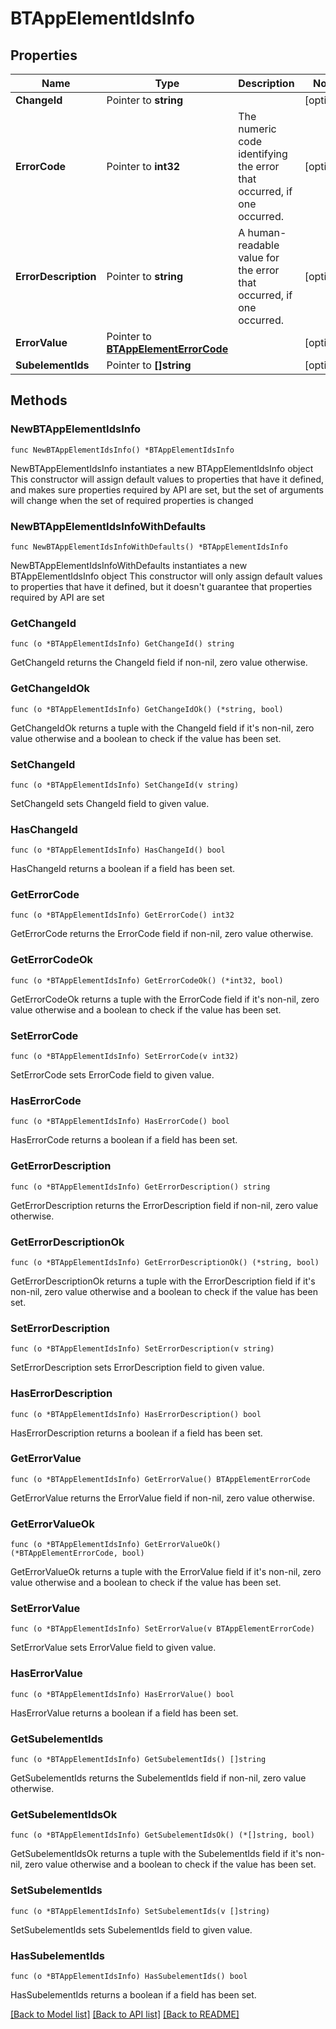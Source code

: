 # BTAppElementIdsInfo

## Properties

Name | Type | Description | Notes
------------ | ------------- | ------------- | -------------
**ChangeId** | Pointer to **string** |  | [optional] 
**ErrorCode** | Pointer to **int32** | The numeric code identifying the error that occurred, if one occurred. | [optional] 
**ErrorDescription** | Pointer to **string** | A human-readable value for the error that occurred, if one occurred. | [optional] 
**ErrorValue** | Pointer to [**BTAppElementErrorCode**](BTAppElementErrorCode.md) |  | [optional] 
**SubelementIds** | Pointer to **[]string** |  | [optional] 

## Methods

### NewBTAppElementIdsInfo

`func NewBTAppElementIdsInfo() *BTAppElementIdsInfo`

NewBTAppElementIdsInfo instantiates a new BTAppElementIdsInfo object
This constructor will assign default values to properties that have it defined,
and makes sure properties required by API are set, but the set of arguments
will change when the set of required properties is changed

### NewBTAppElementIdsInfoWithDefaults

`func NewBTAppElementIdsInfoWithDefaults() *BTAppElementIdsInfo`

NewBTAppElementIdsInfoWithDefaults instantiates a new BTAppElementIdsInfo object
This constructor will only assign default values to properties that have it defined,
but it doesn't guarantee that properties required by API are set

### GetChangeId

`func (o *BTAppElementIdsInfo) GetChangeId() string`

GetChangeId returns the ChangeId field if non-nil, zero value otherwise.

### GetChangeIdOk

`func (o *BTAppElementIdsInfo) GetChangeIdOk() (*string, bool)`

GetChangeIdOk returns a tuple with the ChangeId field if it's non-nil, zero value otherwise
and a boolean to check if the value has been set.

### SetChangeId

`func (o *BTAppElementIdsInfo) SetChangeId(v string)`

SetChangeId sets ChangeId field to given value.

### HasChangeId

`func (o *BTAppElementIdsInfo) HasChangeId() bool`

HasChangeId returns a boolean if a field has been set.

### GetErrorCode

`func (o *BTAppElementIdsInfo) GetErrorCode() int32`

GetErrorCode returns the ErrorCode field if non-nil, zero value otherwise.

### GetErrorCodeOk

`func (o *BTAppElementIdsInfo) GetErrorCodeOk() (*int32, bool)`

GetErrorCodeOk returns a tuple with the ErrorCode field if it's non-nil, zero value otherwise
and a boolean to check if the value has been set.

### SetErrorCode

`func (o *BTAppElementIdsInfo) SetErrorCode(v int32)`

SetErrorCode sets ErrorCode field to given value.

### HasErrorCode

`func (o *BTAppElementIdsInfo) HasErrorCode() bool`

HasErrorCode returns a boolean if a field has been set.

### GetErrorDescription

`func (o *BTAppElementIdsInfo) GetErrorDescription() string`

GetErrorDescription returns the ErrorDescription field if non-nil, zero value otherwise.

### GetErrorDescriptionOk

`func (o *BTAppElementIdsInfo) GetErrorDescriptionOk() (*string, bool)`

GetErrorDescriptionOk returns a tuple with the ErrorDescription field if it's non-nil, zero value otherwise
and a boolean to check if the value has been set.

### SetErrorDescription

`func (o *BTAppElementIdsInfo) SetErrorDescription(v string)`

SetErrorDescription sets ErrorDescription field to given value.

### HasErrorDescription

`func (o *BTAppElementIdsInfo) HasErrorDescription() bool`

HasErrorDescription returns a boolean if a field has been set.

### GetErrorValue

`func (o *BTAppElementIdsInfo) GetErrorValue() BTAppElementErrorCode`

GetErrorValue returns the ErrorValue field if non-nil, zero value otherwise.

### GetErrorValueOk

`func (o *BTAppElementIdsInfo) GetErrorValueOk() (*BTAppElementErrorCode, bool)`

GetErrorValueOk returns a tuple with the ErrorValue field if it's non-nil, zero value otherwise
and a boolean to check if the value has been set.

### SetErrorValue

`func (o *BTAppElementIdsInfo) SetErrorValue(v BTAppElementErrorCode)`

SetErrorValue sets ErrorValue field to given value.

### HasErrorValue

`func (o *BTAppElementIdsInfo) HasErrorValue() bool`

HasErrorValue returns a boolean if a field has been set.

### GetSubelementIds

`func (o *BTAppElementIdsInfo) GetSubelementIds() []string`

GetSubelementIds returns the SubelementIds field if non-nil, zero value otherwise.

### GetSubelementIdsOk

`func (o *BTAppElementIdsInfo) GetSubelementIdsOk() (*[]string, bool)`

GetSubelementIdsOk returns a tuple with the SubelementIds field if it's non-nil, zero value otherwise
and a boolean to check if the value has been set.

### SetSubelementIds

`func (o *BTAppElementIdsInfo) SetSubelementIds(v []string)`

SetSubelementIds sets SubelementIds field to given value.

### HasSubelementIds

`func (o *BTAppElementIdsInfo) HasSubelementIds() bool`

HasSubelementIds returns a boolean if a field has been set.


[[Back to Model list]](../README.md#documentation-for-models) [[Back to API list]](../README.md#documentation-for-api-endpoints) [[Back to README]](../README.md)


